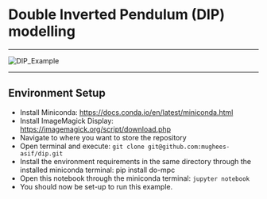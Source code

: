 # Double Inverted Pendulum (DIP) modelling
------------------------------------------

![DIP_Example](https://raw.githubusercontent.com/mughees-asif/dip/master/anim_dip.gif)

------------------------------------------
## Environment Setup

* Install Miniconda: https://docs.conda.io/en/latest/miniconda.html
* Install ImageMagick Display: https://imagemagick.org/script/download.php
* Navigate to where you want to store the repository
* Open terminal and execute: `git clone git@github.com:mughees-asif/dip.git`
* Install the environment requirements in the same directory through the installed miniconda terminal: pip install do-mpc
* Open this notebook through the miniconda terminal: `jupyter notebook`
* You should now be set-up to run this example.